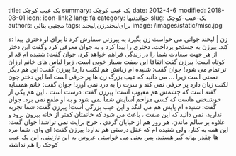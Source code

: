 title: یک عیب کوچک
summary: یک عیب کوچک
date: 2012-4-6
modified: 2018-08-01
icon:  icon-link2
lang: fa
category: خواندنیها
slug: یک-عیب-کوچک
authors: مجتبی بنائی
tags: برای‌لبخند,زن,لبخند
image: /images/static/misc.jpg

s: زن | لبخند جوانی می خواست زن بگیرد به پیرزنی سفارش کرد تا برای او دختری پیدا کند. پیرزن به جستجو پرداخت، دختری را پیدا کرد و به جوان معرفی کرد وگفت این دختر از هر جهت سعادت شما را در زندگی فراهم خواهد کرد. جوان گفت: شنیده ام قد او کوتاه است!  پیرزن گفت:اتفاقا این صفت بسیار خوبی است، زیرا لباس های خانم ارزان تر تمام می شود!  جوان گفت: شنیده ام زبانش هم لکنت دارد!  پیرزن گفت: این هم دیگر نعمتی است زیرا ... می دانید که عیب بزرگ زن ها پر حرفی است اما این دختر چون لکنت زبان دارد پر حرفی نمی کند و سرت را به درد نمی آورد!  جوان گفت: خانم همسایه گفته است که چشمش هم معیوب است!  پیرزن گفت: درست است ، این هم یکی از خوشبختی هاست که کسی مزاحم آسایش شما نمی شود و به او طمع نمی برد.  جوان گفت: شنیده ام پایش هم می لنگد و این عیب بزرگی است!  پیرزن گفت: شما تجربه ندارید، نمی دانید که این صفت ، باعث می شود که خانمتان کمتر از خانه بیرون برود و علاوه بر سالم ماندن، هر روز هم از خیابان گردی ، خرج برایت نمی تراشد!  جوان گفت: این همه به کنار، ولی شنیده ام که عقل درستی هم ندارد!  پیرزن گفت: ای وای، شما مرد ها چقدر بهانه گیر هستید، پس یعنی می خواستی عروس به این نازنینی، این یک عیب کوچک را هم نداشته